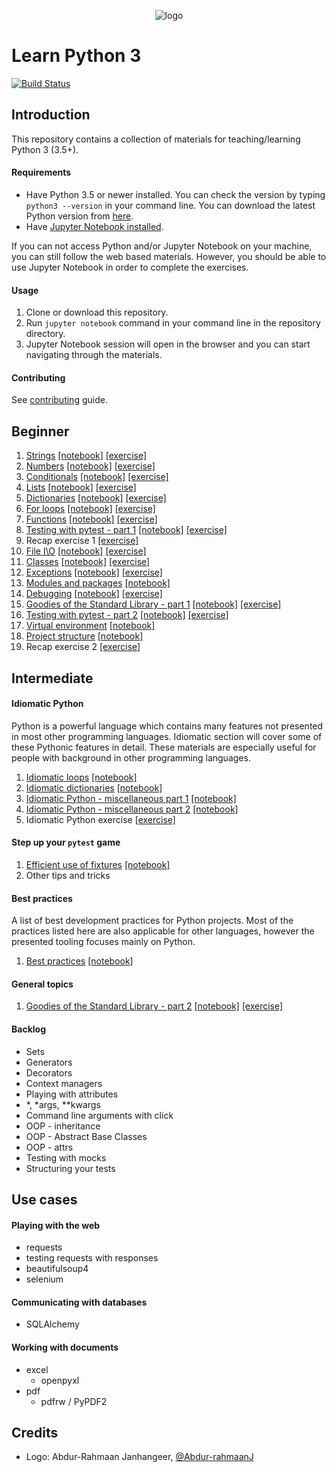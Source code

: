 <p align="center">
  <img src="logo.png" alt="logo"/>
</p>

# Learn Python 3

[![Build Status](https://travis-ci.org/rjmartin73/learn-python3.svg?branch=master)](https://travis-ci.org/rjmartin73/learn-python3)

## Introduction

This repository contains a collection of materials for teaching/learning Python 3 (3.5+).

#### Requirements
* Have Python 3.5 or newer installed. You can check the version by typing `python3 --version` in your command line. You can download the latest Python version from [here](https://www.python.org/downloads/).
* Have [Jupyter Notebook installed](http://jupyter.readthedocs.io/en/latest/install.html).

If you can not access Python and/or Jupyter Notebook on your machine, you can still follow the web based materials. However, you should be able to use Jupyter Notebook in order to complete the exercises.

#### Usage

1. Clone or download this repository.
2. Run `jupyter notebook` command in your command line in the repository directory.
3. Jupyter Notebook session will open in the browser and you can start navigating through the materials.

#### Contributing
See [contributing](https://github.com/rjmartin73/learn-python3/blob/master/CONTRIBUTING.md) guide.


## Beginner
1. [Strings](https://rjmartin73.github.io/learn-python3/notebooks/beginner/html/strings.html) [[notebook]](http://nbviewer.jupyter.org/github/rjmartin73/learn-python3/blob/master/notebooks/beginner/notebooks/strings.ipynb) [[exercise]](http://nbviewer.jupyter.org/github/rjmartin73/learn-python3/blob/master/notebooks/beginner/exercises/strings_exercise.ipynb)
1. [Numbers](https://rjmartin73.github.io/learn-python3/notebooks/beginner/html/numbers.html) [[notebook]](http://nbviewer.jupyter.org/github/rjmartin73/learn-python3/blob/master/notebooks/beginner/notebooks/numbers.ipynb) [[exercise]](http://nbviewer.jupyter.org/github/rjmartin73/learn-python3/blob/master/notebooks/beginner/exercises/numbers_exercise.ipynb)
1. [Conditionals](https://rjmartin73.github.io/learn-python3/notebooks/beginner/html/conditionals.html) [[notebook]](http://nbviewer.jupyter.org/github/rjmartin73/learn-python3/blob/master/notebooks/beginner/notebooks/conditionals.ipynb) [[exercise]](http://nbviewer.jupyter.org/github/rjmartin73/learn-python3/blob/master/notebooks/beginner/exercises/conditionals_exercise.ipynb)
1. [Lists](https://rjmartin73.github.io/learn-python3/notebooks/beginner/html/lists.html) [[notebook]](http://nbviewer.jupyter.org/github/rjmartin73/learn-python3/blob/master/notebooks/beginner/notebooks/lists.ipynb) [[exercise]](http://nbviewer.jupyter.org/github/rjmartin73/learn-python3/blob/master/notebooks/beginner/exercises/lists_exercise.ipynb)
1. [Dictionaries](https://rjmartin73.github.io/learn-python3/notebooks/beginner/html/dictionaries.html) [[notebook]](http://nbviewer.jupyter.org/github/rjmartin73/learn-python3/blob/master/notebooks/beginner/notebooks/dictionaries.ipynb) [[exercise]](http://nbviewer.jupyter.org/github/rjmartin73/learn-python3/blob/master/notebooks/beginner/exercises/dictionaries_exercise.ipynb)
1. [For loops](https://rjmartin73.github.io/learn-python3/notebooks/beginner/html/for_loops.html) [[notebook]](http://nbviewer.jupyter.org/github/rjmartin73/learn-python3/blob/master/notebooks/beginner/notebooks/for_loops.ipynb) [[exercise]](http://nbviewer.jupyter.org/github/rjmartin73/learn-python3/blob/master/notebooks/beginner/exercises/for_loops_exercise.ipynb)
1. [Functions](https://rjmartin73.github.io/learn-python3/notebooks/beginner/html/functions.html) [[notebook]](http://nbviewer.jupyter.org/github/rjmartin73/learn-python3/blob/master/notebooks/beginner/notebooks/functions.ipynb) [[exercise]](http://nbviewer.jupyter.org/github/rjmartin73/learn-python3/blob/master/notebooks/beginner/exercises/functions_exercise.ipynb)
1. [Testing with pytest - part 1](https://rjmartin73.github.io/learn-python3/notebooks/beginner/html/testing1.html) [[notebook]](http://nbviewer.jupyter.org/github/rjmartin73/learn-python3/blob/master/notebooks/beginner/notebooks/testing1.ipynb) [[exercise]](http://nbviewer.jupyter.org/github/rjmartin73/learn-python3/blob/master/notebooks/beginner/exercises/testing1_exercise.ipynb)
1. Recap exercise 1 [[exercise]](http://nbviewer.jupyter.org/github/rjmartin73/learn-python3/blob/master/notebooks/beginner/exercises/recap1_exercise.ipynb)
1. [File I\O](https://rjmartin73.github.io/learn-python3/notebooks/beginner/html/file_io.html) [[notebook]](http://nbviewer.jupyter.org/github/rjmartin73/learn-python3/blob/master/notebooks/beginner/notebooks/file_io.ipynb) [[exercise]](http://nbviewer.jupyter.org/github/rjmartin73/learn-python3/blob/master/notebooks/beginner/exercises/file_io_exercise.ipynb)
1. [Classes](https://rjmartin73.github.io/learn-python3/notebooks/beginner/html/classes.html) [[notebook]](http://nbviewer.jupyter.org/github/rjmartin73/learn-python3/blob/master/notebooks/beginner/notebooks/classes.ipynb) [[exercise]](http://nbviewer.jupyter.org/github/rjmartin73/learn-python3/blob/master/notebooks/beginner/exercises/classes_exercise.ipynb)
1. [Exceptions](https://rjmartin73.github.io/learn-python3/notebooks/beginner/html/exceptions.html) [[notebook]](http://nbviewer.jupyter.org/github/rjmartin73/learn-python3/blob/master/notebooks/beginner/notebooks/exceptions.ipynb) [[exercise]](http://nbviewer.jupyter.org/github/rjmartin73/learn-python3/blob/master/notebooks/beginner/exercises/exceptions_exercise.ipynb)
1. [Modules and packages](https://rjmartin73.github.io/learn-python3/notebooks/beginner/html/modules_and_packages.html) [[notebook]](http://nbviewer.jupyter.org/github/rjmartin73/learn-python3/blob/master/notebooks/beginner/notebooks/modules_and_packages.ipynb)
1. [Debugging](https://rjmartin73.github.io/learn-python3/notebooks/beginner/html/debugging.html) [[notebook]](http://nbviewer.jupyter.org/github/rjmartin73/learn-python3/blob/master/notebooks/beginner/notebooks/debugging.ipynb) [[exercise]](http://nbviewer.jupyter.org/github/rjmartin73/learn-python3/blob/master/notebooks/beginner/exercises/debugging_exercise.ipynb)
1. [Goodies of the Standard Library - part 1](https://rjmartin73.github.io/learn-python3/notebooks/beginner/html/std_lib.html) [[notebook]](http://nbviewer.jupyter.org/github/rjmartin73/learn-python3/blob/master/notebooks/beginner/notebooks/std_lib.ipynb) [[exercise]](http://nbviewer.jupyter.org/github/rjmartin73/learn-python3/blob/master/notebooks/beginner/exercises/std_lib1_exercise.ipynb)
1. [Testing with pytest - part 2](https://rjmartin73.github.io/learn-python3/notebooks/beginner/html/testing2.html) [[notebook]](http://nbviewer.jupyter.org/github/rjmartin73/learn-python3/blob/master/notebooks/beginner/notebooks/testing2.ipynb) [[exercise]](http://nbviewer.jupyter.org/github/rjmartin73/learn-python3/blob/master/notebooks/beginner/exercises/testing2_exercise.ipynb)
1. [Virtual environment](https://rjmartin73.github.io/learn-python3/notebooks/beginner/html/venv.html) [[notebook]](http://nbviewer.jupyter.org/github/rjmartin73/learn-python3/blob/master/notebooks/beginner/notebooks/venv.ipynb)
1. [Project structure](https://rjmartin73.github.io/learn-python3/notebooks/beginner/html/project_structure.html) [[notebook]](http://nbviewer.jupyter.org/github/rjmartin73/learn-python3/blob/master/notebooks/beginner/notebooks/project_structure.ipynb)
1. Recap exercise 2 [[exercise]](http://nbviewer.jupyter.org/github/rjmartin73/learn-python3/blob/master/notebooks/beginner/exercises/recap2_exercise.ipynb)


## Intermediate

#### Idiomatic Python
Python is a powerful language which contains many features not presented in most other programming languages. Idiomatic section will cover some of these Pythonic features in detail. These materials are especially useful for people with background in other programming languages.

1. [Idiomatic loops](https://rjmartin73.github.io/learn-python3/notebooks/intermediate/html/idiomatic_loops.html) [[notebook]](http://nbviewer.jupyter.org/github/rjmartin73/learn-python3/blob/master/notebooks/intermediate/notebooks/idiomatic_loops.ipynb)
1. [Idiomatic dictionaries](https://rjmartin73.github.io/learn-python3/notebooks/intermediate/html/idiomatic_dicts.html) [[notebook]](http://nbviewer.jupyter.org/github/rjmartin73/learn-python3/blob/master/notebooks/intermediate/notebooks/idiomatic_dicts.ipynb)
1. [Idiomatic Python - miscellaneous part 1](https://rjmartin73.github.io/learn-python3/notebooks/intermediate/html/idiomatic_misc1.html) [[notebook]](http://nbviewer.jupyter.org/github/rjmartin73/learn-python3/blob/master/notebooks/intermediate/notebooks/idiomatic_misc1.ipynb)
1. [Idiomatic Python - miscellaneous part 2](https://rjmartin73.github.io/learn-python3/notebooks/intermediate/html/idiomatic_misc2.html) [[notebook]](http://nbviewer.jupyter.org/github/rjmartin73/learn-python3/blob/master/notebooks/intermediate/notebooks/idiomatic_misc2.ipynb)
1. Idiomatic Python exercise [[exercise]](http://nbviewer.jupyter.org/github/rjmartin73/learn-python3/blob/master/notebooks/intermediate/exercises/idiomatic_python_exercise.ipynb)

#### Step up your `pytest` game
1. [Efficient use of fixtures](https://rjmartin73.github.io/learn-python3/notebooks/intermediate/html/pytest_fixtures.html) [[notebook]](http://nbviewer.jupyter.org/github/rjmartin73/learn-python3/blob/master/notebooks/intermediate/notebooks/pytest_fixtures.ipynb)
1. Other tips and tricks

#### Best practices
A list of best development practices for Python projects. Most of the practices listed here are also applicable for other languages, however the presented tooling focuses mainly on Python.
1. [Best practices](https://rjmartin73.github.io/learn-python3/notebooks/intermediate/html/best_practices.html) [[notebook]](http://nbviewer.jupyter.org/github/rjmartin73/learn-python3/blob/master/notebooks/intermediate/notebooks/best_practices.ipynb)

#### General topics
1. [Goodies of the Standard Library - part 2](https://rjmartin73.github.io/learn-python3/notebooks/intermediate/html/std_lib2.html) [[notebook]](http://nbviewer.jupyter.org/github/rjmartin73/learn-python3/blob/master/notebooks/intermediate/notebooks/std_lib2.ipynb) [[exercise]](http://nbviewer.jupyter.org/github/rjmartin73/learn-python3/blob/master/notebooks/intermediate/exercises/std_lib2_exercise.ipynb)

#### Backlog
* Sets
* Generators
* Decorators
* Context managers
* Playing with attributes
* *, *args, **kwargs
* Command line arguments with click
* OOP - inheritance
* OOP - Abstract Base Classes
* OOP - attrs
* Testing with mocks
* Structuring your tests


## Use cases

#### Playing with the web
* requests
* testing requests with responses
* beautifulsoup4
* selenium

#### Communicating with databases
* SQLAlchemy

#### Working with documents
* excel
	* openpyxl
* pdf
	* pdfrw / PyPDF2


## Credits
* Logo: Abdur-Rahmaan Janhangeer, [@Abdur-rahmaanJ](https://github.com/Abdur-rahmaanJ)
